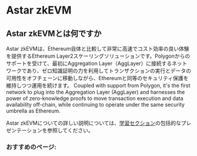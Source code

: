 # Astar zkEVM

## Astar zkEVMとは何ですか

Astar zkEVMは、Ethereum自体と比較して非常に高速でコスト効率の良い体験を提供するEthereum Layer2スケーリングソリューションです。Polygonからのサポートを受けて、最初にAggregation Layer（AggLayer）に接続するネットワークであり、ゼロ知識証明の力を利用してトランザクションの実行とデータの可用性をオフチェーンに移動しながら、Ethereumと同等のセキュリティ保護を維持しつつ運用を続けます。 Coupled with support from Polygon, it's the first network to plug into the Aggregation Layer (AggLayer) and harnesses the power of zero-knowledge proofs to move transaction execution and data availability off-chain, while continuing to operate under the same security umbrella as Ethereum.

Astar zkEVMについての詳しい説明については、[学習セクション](/docs/learn/zkEVM/)の包括的なプレゼンテーションを参照してください。

### おすすめのページ:
